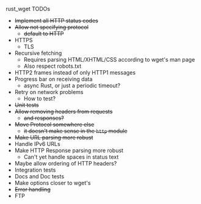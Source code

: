 rust_wget TODOs

- ~~Implement all HTTP status codes~~
- ~~Allow not specifying protocol~~
    - ~~default to HTTP~~
- HTTPS
    - TLS
- Recursive fetching
    - Requires parsing HTML/XHTML/CSS according to wget's man page
    - Also respect robots.txt
- HTTP2 frames instead of only HTTP1 messages
- Progress bar on receiving data 
    - async Rust, or just a periodic timeout?
- Retry on network problems
    - How to test?
- ~~Unit tests~~
- ~~Allow removing headers from requests~~
    - ~~and responses?~~
- ~~Move Protocol somewhere else~~
    - ~~it doesn't make sense in the `http` module~~
- ~~Make URL parsing more robust~~
- Handle IPv6 URLs
- Make HTTP Response parsing more robust
    - Can't yet handle spaces in status text
- Maybe allow ordering of HTTP headers?
- Integration tests
- Docs and Doc tests
- Make options closer to wget's
- ~~Error handling~~
- FTP